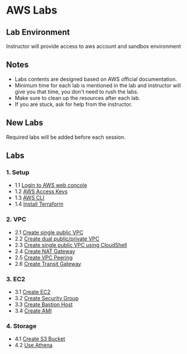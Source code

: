 # AWS Labs

## Lab Environment

Instructor will provide access to aws account and sandbox environment

## Notes

- Labs contents are designed based on AWS official documentation.
- Minimum time for each lab is mentioned in the lab and instructor will give you that time, you don't need to rush the labs.
- Make sure to clean up the resources after each lab.
- If you are stuck, ask for help from the instructor.

## New Labs

Required labs will be added before each session.

## Labs

### 1. Setup

* 1.1 [Login to AWS web concole](lab/login/login.md)
* 1.2 [AWS Access Keys](lab/login/access-keys.md)
* 1.3 [AWS CLI](lab/setup/aws-cli.md)
* 1.4 [Install Terraform](lab/setup/terraform.md)

### 2. VPC

* 2.1 [Create single public VPC](lab/vpc/single_subnet.md)
* 2.2 [Create dual public/private VPC](lab/vpc/dual_subnet.md)
* 2.3 [Create single public VPC using CloudShell](lab/vpc/single_subnet_cloudshell.md)
* 2.4 [Create NAT Gateway](lab/vpc/nat.md)
* 2.5 [Create VPC Peering](lab/vpc/vpc_peering.md)
* 2.6 [Create Transit Gateway](lab/vpc/transit_gateway.md)


### 3. EC2

* 3.1 [Create EC2](lab/ec2/ec2-intro.md)
* 3.2 [Create Security Group](lab/ec2/security_group.md)
* 3.3 [Create Bastion Host](lab/ec2/bastion_host.md)
* 3.4 [Create AMI](lab/ec2/ami.md)

### 4. Storage

* 4.1 [Create S3 Bucket](lab/storage/s3-basics.md)
* 4.2 [Use Athena](lab/storage/athena.md)